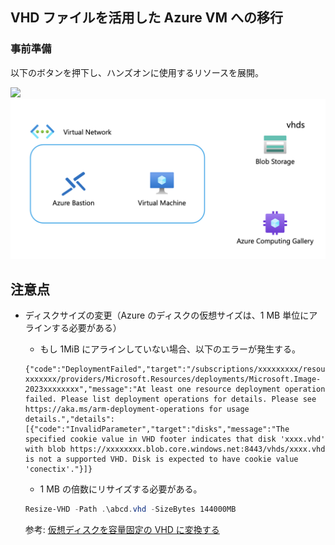 ## VHD ファイルを活用した Azure VM への移行

### 事前準備

以下のボタンを押下し、ハンズオンに使用するリソースを展開。

<a href="https://portal.azure.com/#create/Microsoft.Template/uri/https%3A%2F%2Fraw.githubusercontent.com%2Fkohei3110%2FAzureMigrate-with-VHD%2Fmain%2Ftemplates%2Fresources.json">
  <img src="https://aka.ms/deploytoazurebutton"/>
</a>

<img src="images/architecture.png" />

## 注意点

- ディスクサイズの変更（Azure のディスクの仮想サイズは、1 MB 単位にアラインする必要がある）

  - もし 1MiB にアラインしていない場合、以下のエラーが発生する。

  ```
  {"code":"DeploymentFailed","target":"/subscriptions/xxxxxxxxx/resourceGroups/rg-xxxxxxx/providers/Microsoft.Resources/deployments/Microsoft.Image-2023xxxxxxxx","message":"At least one resource deployment operation failed. Please list deployment operations for details. Please see https://aka.ms/arm-deployment-operations for usage details.","details":[{"code":"InvalidParameter","target":"disks","message":"The specified cookie value in VHD footer indicates that disk 'xxxx.vhd' with blob https://xxxxxxxx.blob.core.windows.net:8443/vhds/xxxx.vhd is not a supported VHD. Disk is expected to have cookie value 'conectix'."}]}
  ```

  - 1 MB の倍数にリサイズする必要がある。

  ```powershell
  Resize-VHD -Path .\abcd.vhd -SizeBytes 144000MB
  ```

  参考: [仮想ディスクを容量固定の VHD に変換する](https://learn.microsoft.com/ja-jp/azure/virtual-machines/windows/prepare-for-upload-vhd-image#convert-the-virtual-disk-to-a-fixed-size-vhd)
